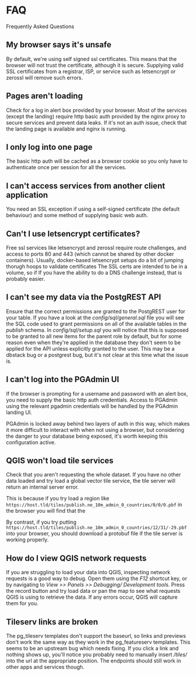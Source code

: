 # FAQ

Frequently Asked Questions

## My browser says it's unsafe

By default, we're using self signed ssl certificates. This means that the browser will not trust the certificate, although it is secure. Supplying valid SSL certificates from a registrar, ISP, or service such as letsencrypt or zerossl will remove such errors.

## Pages aren't loading

Check for a log in alert box provided by your browser. Most of the services (except the landing) require http basic auth provided by the nginx proxy to secure services and prevent data leaks. If it's not an auth issue, check that the landing page is available and nginx is running.

## I only log into one page

The basic http auth will be cached as a browser cookie so you only have to authenticate once per session for all the services.

## I can't access services from another client application

You need an SSL exception if using a self-signed certificate (the default behaviour) and some method of supplying basic web auth.

## Can't I use letsencrypt certificates?

Free ssl services like letsencrypt and zerossl require route challenges, and access to ports 80 and 443 (which cannot be shared by other docker containers).
Usually, docker-based letsencrypt setups do a bit of jumping thorugh hoops to validate certificates
The SSL certs are intended to be in a volume, so if If you have the ability to do a DNS challenge instead, that is probably easier.

## I can't see my data via the PostgREST API

Ensure that the correct permissions are granted to the PostgREST user for your table. If you have a look at the _config/sql/general.sql_ file you will see the SQL code used to grant permissions on all of the available tables in the _publish_ schema. In _config/sql/setup.sql_ you will notice that this is supposed to be granted to all new items for the parent role by default, but for some reason even when they're applied in the database they don't seem to be applied for the API unless explicitly granted to the user. This may be a dbstack bug or a postgrest bug, but it's not clear at this time what the issue is.

## I can't log into the PGAdmin UI

If the browser is prompting for a username and password with an alert box, you need to supply the basic http auth credentials. Access to PGAdmin using the relevant pgadmin credentials will be handled by the PGAdmin landing UI.

PGAdmin is locked away behind two layers of auth in this way, which makes it more difficult to interact with when not using a browser, but considering the danger to your database being exposed, it's worth keeping this configuration active.

## QGIS won't load tile services

Check that you aren't requesting the whole dataset. If you have no other data loaded and try load a global vector tile service, the tile server will return an internal server error.

This is because if you try load a region like `https://host.tld/tiles/publish.ne_10m_admin_0_countries/0/0/0.pbf` in the browser you will find that the

By contrast, if you try putting `https://host.tld/tiles/publish.ne_10m_admin_0_countries/12/31/-29.pbf` into your browser, you should download a protobuf file if the tile server is working properly.

## How do I view QGIS network requests

If you are struggling to load your data into QGIS, inspecting network requests is a good way to debug. Open them using the _F12_ shortcut key, or by navigating to _View >> Panels >> Debugging/ Development tools_. Press the record button and try load data or pan the map to see what requests QGIS is using to retrieve the data. If any errors occur, QGIS will capture them for you.

## Tileserv links are broken

The pg_tileserv templates don't support the baseurl, so links and previews don't work the same way as they work in the pg_featureserv templates. This seems to be an upstream bug which needs fixing. If you click a link and nothing shows up, you'll notice you probably need to manually insert _/tiles/_ into the url at the appropriate position. The endpoints should still work in other apps and services though.
